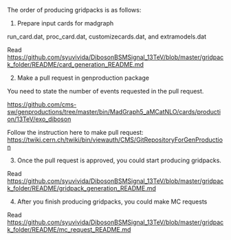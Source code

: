
The order of producing gridpacks is as follows:

1) Prepare input cards for madgraph

 run_card.dat, proc_card.dat, customizecards.dat, and extramodels.dat

 Read https://github.com/syuvivida/DibosonBSMSignal_13TeV/blob/master/gridpack_folder/README/card_generation_README.md

2) Make a pull request in genproduction package

 You need to state the number of events requested in the pull request.

https://github.com/cms-sw/genproductions/tree/master/bin/MadGraph5_aMCatNLO/cards/production/13TeV/exo_diboson
 
 Follow the instruction here to make pull request: 
 https://twiki.cern.ch/twiki/bin/viewauth/CMS/GitRepositoryForGenProduction

3) Once the pull request is approved, you could start producing gridpacks.

  Read https://github.com/syuvivida/DibosonBSMSignal_13TeV/blob/master/gridpack_folder/README/gridpack_generation_README.md

4) After you finish producing gridpacks, you could make MC requests 
 
  Read https://github.com/syuvivida/DibosonBSMSignal_13TeV/blob/master/gridpack_folder/README/mc_request_README.md
 

 
